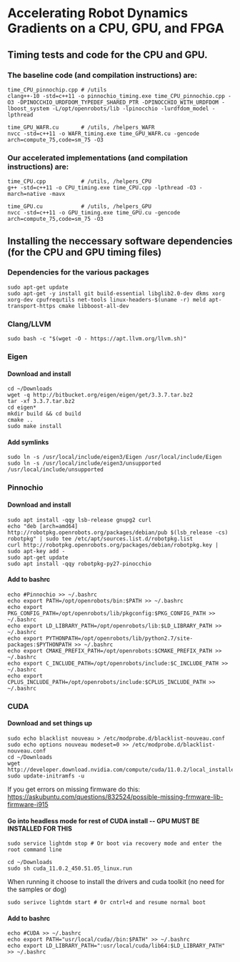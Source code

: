 # Accelerating Robot Dynamics Gradients on a CPU, GPU, and FPGA

## Timing tests and code for the CPU and GPU.

### The baseline code (and compilation instructions) are:
```
time_CPU_pinnochip.cpp # /utils
clang++-10 -std=c++11 -o pinnochio_timing.exe time_CPU_pinnochio.cpp -O3 -DPINOCCHIO_URDFDOM_TYPEDEF_SHARED_PTR -DPINOCCHIO_WITH_URDFDOM -lboost_system -L/opt/openrobots/lib -lpinocchio -lurdfdom_model -lpthread

time_GPU_WAFR.cu       # /utils, /helpers_WAFR
nvcc -std=c++11 -o WAFR_timing.exe time_GPU_WAFR.cu -gencode arch=compute_75,code=sm_75 -O3
```

### Our accelerated implementations (and compilation instructions) are:
```
time_CPU.cpp           # /utils, /helpers_CPU
g++ -std=c++11 -o CPU_timing.exe time_CPU.cpp -lpthread -O3 -march=native -mavx

time_GPU.cu            # /utils, /helpers_GPU
nvcc -std=c++11 -o GPU_timing.exe time_GPU.cu -gencode arch=compute_75,code=sm_75 -O3
```

## Installing the neccessary software dependencies (for the CPU and GPU timing files)
### Dependencies for the various packages
```
sudo apt-get update
sudo apt-get -y install git build-essential libglib2.0-dev dkms xorg xorg-dev cpufrequtils net-tools linux-headers-$(uname -r) meld apt-transport-https cmake libboost-all-dev
```

### Clang/LLVM
```
sudo bash -c "$(wget -O - https://apt.llvm.org/llvm.sh)"
```

### Eigen
#### Download and install
```
cd ~/Downloads
wget -q http://bitbucket.org/eigen/eigen/get/3.3.7.tar.bz2
tar -xf 3.3.7.tar.bz2
cd eigen*
mkdir build && cd build
cmake ..
sudo make install
```
#### Add symlinks
```
sudo ln -s /usr/local/include/eigen3/Eigen /usr/local/include/Eigen
sudo ln -s /usr/local/include/eigen3/unsupported /usr/local/include/unsupported
```

### Pinnochio
#### Download and install
```
sudo apt install -qqy lsb-release gnupg2 curl
echo "deb [arch=amd64] http://robotpkg.openrobots.org/packages/debian/pub $(lsb_release -cs) robotpkg" | sudo tee /etc/apt/sources.list.d/robotpkg.list
curl http://robotpkg.openrobots.org/packages/debian/robotpkg.key | sudo apt-key add -
sudo apt-get update
sudo apt install -qqy robotpkg-py27-pinocchio
```
#### Add to bashrc
```
echo #Pinnochio >> ~/.bashrc
echo export PATH=/opt/openrobots/bin:$PATH >> ~/.bashrc
echo export PKG_CONFIG_PATH=/opt/openrobots/lib/pkgconfig:$PKG_CONFIG_PATH >> ~/.bashrc
echo export LD_LIBRARY_PATH=/opt/openrobots/lib:$LD_LIBRARY_PATH >> ~/.bashrc
echo export PYTHONPATH=/opt/openrobots/lib/python2.7/site-packages:$PYTHONPATH >> ~/.bashrc
echo export CMAKE_PREFIX_PATH=/opt/openrobots:$CMAKE_PREFIX_PATH >> ~/.bashrc
echo export C_INCLUDE_PATH=/opt/openrobots/include:$C_INCLUDE_PATH >> ~/.bashrc
echo export CPLUS_INCLUDE_PATH=/opt/openrobots/include:$CPLUS_INCLUDE_PATH >> ~/.bashrc
```

### CUDA
#### Download and set things up
```
sudo echo blacklist nouveau > /etc/modprobe.d/blacklist-nouveau.conf
sudo echo options nouveau modeset=0 >> /etc/modprobe.d/blacklist-nouveau.conf
cd ~/Downloads
wget http://developer.download.nvidia.com/compute/cuda/11.0.2/local_installers/cuda_11.0.2_450.51.05_linux.run
sudo update-initramfs -u
```
If you get errors on missing firmware do this: https://askubuntu.com/questions/832524/possible-missing-frmware-lib-firmware-i915
#### Go into headless mode for rest of CUDA install -- GPU MUST BE INSTALLED FOR THIS
```
sudo service lightdm stop # Or boot via recovery mode and enter the root command line
```
```
cd ~/Downloads
sudo sh cuda_11.0.2_450.51.05_linux.run
```
When running it choose to install the drivers and cuda toolkit (no need for the samples or dog)
```
sudo serivce lightdm start # Or cntrl+d and resume normal boot
```
#### Add to bashrc
```
echo #CUDA >> ~/.bashrc
echo export PATH="usr/local/cuda//bin:$PATH" >> ~/.bashrc
echo export LD_LIBRARY_PATH=":usr/local/cuda/lib64:$LD_LIBRARY_PATH" >> ~/.bashrc
```

